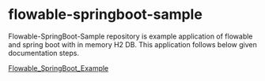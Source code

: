 # flowable-springboot-sample

Flowable-SpringBoot-Sample repository is example application of flowable and spring boot with in memory H2 DB.
This application follows below given documentation steps.

[Flowable_SpringBoot_Example](https://www.flowable.com/open-source/docs/bpmn/ch05a-Spring-Boot)
